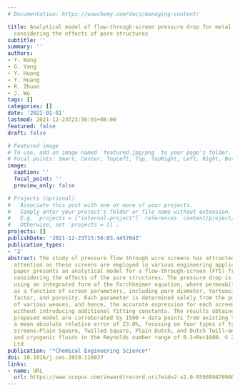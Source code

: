 ```yaml
---
# Documentation: https://wowchemy.com/docs/managing-content/

title: Analytical model of flow-through-screen pressure drop for metal wire screens
  considering the effects of pore structures
subtitle: ''
summary: ''
authors:
- Y. Wang
- G. Yang
- Y. Huang
- Y. Huang
- R. Zhuan
- J. Wu
tags: []
categories: []
date: '2021-01-01'
lastmod: 2021-12-23T23:56:03+08:00
featured: false
draft: false

# Featured image
# To use, add an image named `featured.jpg/png` to your page's folder.
# Focal points: Smart, Center, TopLeft, Top, TopRight, Left, Right, BottomLeft, Bottom, BottomRight.
image:
  caption: ''
  focal_point: ''
  preview_only: false

# Projects (optional).
#   Associate this post with one or more of your projects.
#   Simply enter your project's folder or file name without extension.
#   E.g. `projects = ["internal-project"]` references `content/project/deep-learning/index.md`.
#   Otherwise, set `projects = []`.
projects: []
publishDate: '2021-12-23T15:56:03.445704Z'
publication_types:
- '2'
abstract: The study of pressure flow through wire screens has attracted considerable
  attention as these screens are employed in various engineering applications. This
  paper presents an analytical model for a flow-through-screen (FTS) friction factor
  considering the effects of the pore structures. The pressure drop is quantified
  using an integrated form of the Forchheimer equation, where permeability is expressed
  as a function of screen parameters, including pore diameter, tortuosity, constriction
  factor, and porosity. Each parameter is determined solely from the pore-scale morphology
  of various weaves, and hence, the accurate expression for each screen is derived
  without introducing additional fitting constants. The results obtained using the
  proposed model are corroborated by 1500 + data points from existing literature with
  a mean absolute relative error of 23.0%, focusing on four types of typical wire
  screens—Plain Square, Twilled Square, Plain Dutch, and Dutch Twill—and both room-temperature
  and cryogenic fluids in the Reynolds number range of 0.1<Re<1000. © 2020 Elsevier
  Ltd
publication: '*Chemical Engineering Science*'
doi: 10.1016/j.ces.2020.116037
links:
- name: URL
  url: https://www.scopus.com/inward/record.uri?eid=2-s2.0-85089947990&doi=10.1016%2fj.ces.2020.116037&partnerID=40&md5=bb1172c615c0a148774f70aa7a7e41bf
---
```

